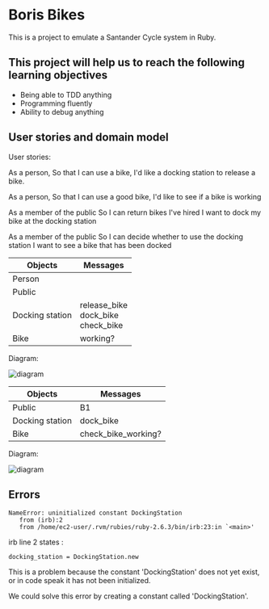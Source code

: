# Boris Bikes

This is a project to emulate a Santander Cycle system in Ruby.

## This project will help us to reach the following learning objectives
- Being able to TDD anything
- Programming fluently
- Ability to debug anything

## User stories and domain model

User stories:

As a person,
So that I can use a bike,
I'd like a docking station to release a bike.

As a person,
So that I can use a good bike,
I'd like to see if a bike is working

As a member of the public
So I can return bikes I've hired
I want to dock my bike at the docking station

As a member of the public
So I can decide whether to use the docking station
I want to see a bike that has been docked


Objects | Messages
---------|----------
 Person |
 Public |
 Docking station | release_bike<br>dock_bike<br>check_bike
 Bike | working?

 Diagram:

 ![diagram](./images/user-stories-diagram2.png)





Objects | Messages
---------|----------
 Public | B1
 Docking station | dock_bike
 Bike | check_bike_working?

 Diagram:

 ![diagram](./images/user-stories-diagram2.png)

 ## Errors

 ```
NameError: uninitialized constant DockingStation
    from (irb):2
    from /home/ec2-user/.rvm/rubies/ruby-2.6.3/bin/irb:23:in `<main>'
```

irb line 2 states :
```
docking_station = DockingStation.new
```
This is a problem because the constant 'DockingStation' does not yet exist, or in code speak it has not been initialized.

We could solve this error by creating a constant called 'DockingStation'.
